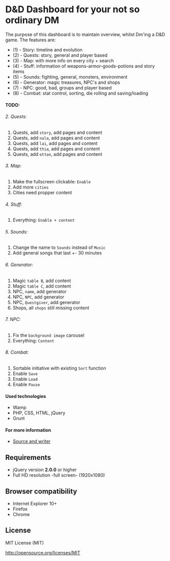 D&D Dashboard for your not so ordinary DM
================================

The purpose of this dashboard is to maintain overview, whilst Dm'ing a D&D game. The features are:

* (1) - Story: timeline and evolution
* (2) - Quests: story, general and player based
* (3) - Map: with more info on every city + search
* (4) - Stuff: information of weapons-armor-goods-potions and story items
* (5) - Sounds: fighting, general, monsters, environment
* (6) - Generator: magic treasures, NPC's and shops
* (7) - NPC: good, bad, groups and player based
* (8) - Combat: stat control, sorting, die rolling and saving/loading

#### TODO:

###### 2. Quests:

1. Quests, add `story`, add pages and content
2. Quests, add `nala`, add pages and content
3. Quests, add `lai`, add pages and content
4. Quests, add `thia`, add pages and content
5. Quests, add `ottan`, add pages and content

###### 3. Map:

1. Make the fullscreen clickable: `Enable`
2. Add more `cities`
3. Cities need propper content

###### 4. Stuff:

1. Everything: `Enable + content`

###### 5. Sounds:

1. Change the name to `Sounds` instead of `Music`
2. Add general songs that last +- 30 minutes

###### 6. Generator:

1. Magic `table B`, add content
2. Magic `table C`, add content
3. NPC, `name`, add generator
4. NPC, `NPC`, add generator
5. NPC, `Questgiver`, add generator
6. Shops, all `shops` still missing content

###### 7. NPC:

1. Fix the `background image` carousel
2. Everything: `Content`

###### 8. Combat:

1. Sortable initiative with existing `Sort` function
2. Enable `Save`
3. Enable `Load`
4. Enable `Pause`

#### Used technologies

- Wamp
- PHP, CSS, HTML, jQuery
- Grunt

#### For more information

* [Source and writer](http://kenvandamme.be/d&d/)

Requirements
-------------------------

* jQuery version **2.0.0** or higher
* Full HD resolution -full screen- (1920x1080)

Browser compatibility
-------------------------

* Internet Explorer 10+
* Firefox
* Chrome

License
-------------------------

MIT License (MIT)

http://opensource.org/licenses/MIT
